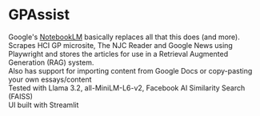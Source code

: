 # GPAssist
Google's [NotebookLM](https://notebooklm.google/) basically replaces all that this does (and more). \
Scrapes HCI GP microsite, The NJC Reader and Google News using Playwright and stores the articles for use in a Retrieval Augmented Generation (RAG) system.\
Also has support for importing content from Google Docs or copy-pasting your own essays/content\
Tested with Llama 3.2, all-MiniLM-L6-v2, Facebook AI Similarity Search (FAISS)\
UI built with Streamlit 
